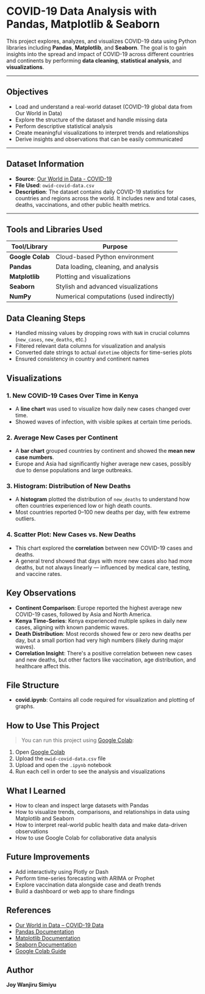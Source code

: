 # COVID-19 Data Analysis with Pandas, Matplotlib & Seaborn

This project explores, analyzes, and visualizes COVID-19 data using Python libraries including **Pandas**, **Matplotlib**, and **Seaborn**. The goal is to gain insights into the spread and impact of COVID-19 across different countries and continents by performing **data cleaning**, **statistical analysis**, and **visualizations**.

---

## Objectives

- Load and understand a real-world dataset (COVID-19 global data from Our World in Data)
- Explore the structure of the dataset and handle missing data
- Perform descriptive statistical analysis
- Create meaningful visualizations to interpret trends and relationships
- Derive insights and observations that can be easily communicated

---

## Dataset Information

- **Source**: [Our World in Data - COVID-19](https://github.com/owid/covid-19-data)
- **File Used**: `owid-covid-data.csv`
- **Description**: The dataset contains daily COVID-19 statistics for countries and regions across the world. It includes new and total cases, deaths, vaccinations, and other public health metrics.

---

## Tools and Libraries Used

| Tool/Library     | Purpose                                |
|------------------|----------------------------------------|
| **Google Colab** | Cloud-based Python environment         |
| **Pandas**       | Data loading, cleaning, and analysis   |
| **Matplotlib**   | Plotting and visualizations            |
| **Seaborn**      | Stylish and advanced visualizations    |
| **NumPy**        | Numerical computations (used indirectly) |



##  Data Cleaning Steps

- Handled missing values by dropping rows with `NaN` in crucial columns (`new_cases`, `new_deaths`, etc.)
- Filtered relevant data columns for visualization and analysis
- Converted date strings to actual `datetime` objects for time-series plots
- Ensured consistency in country and continent names


## Visualizations

### 1. New COVID-19 Cases Over Time in Kenya
- A **line chart** was used to visualize how daily new cases changed over time.
- Showed waves of infection, with visible spikes at certain time periods.

### 2. Average New Cases per Continent
- A **bar chart** grouped countries by continent and showed the **mean new case numbers**.
- Europe and Asia had significantly higher average new cases, possibly due to dense populations and large outbreaks.

### 3. Histogram: Distribution of New Deaths
- A **histogram** plotted the distribution of `new_deaths` to understand how often countries experienced low or high death counts.
- Most countries reported 0–100 new deaths per day, with few extreme outliers.

### 4. Scatter Plot: New Cases vs. New Deaths
- This chart explored the **correlation** between new COVID-19 cases and deaths.
- A general trend showed that days with more new cases also had more deaths, but not always linearly — influenced by medical care, testing, and vaccine rates.


## Key Observations

-  **Continent Comparison**: Europe reported the highest average new COVID-19 cases, followed by Asia and North America.
- **Kenya Time-Series**: Kenya experienced multiple spikes in daily new cases, aligning with known pandemic waves.
-  **Death Distribution**: Most records showed few or zero new deaths per day, but a small portion had very high numbers (likely during major waves).
-  **Correlation Insight**: There's a positive correlation between new cases and new deaths, but other factors like vaccination, age distribution, and healthcare affect this.


##  File Structure
- **covid.ipynb**: Contains all code required for visualization and plotting of graphs.



## How to Use This Project

> You can run this project using [Google Colab](https://colab.research.google.com):

1. Open [Google Colab](https://colab.research.google.com)
2. Upload the `owid-covid-data.csv` file
3. Upload and open the `.ipynb` notebook
4. Run each cell in order to see the analysis and visualizations


## What I Learned

- How to clean and inspect large datasets with Pandas
- How to visualize trends, comparisons, and relationships in data using Matplotlib and Seaborn
- How to interpret real-world public health data and make data-driven observations
- How to use Google Colab for collaborative data analysis


## Future Improvements

- Add interactivity using Plotly or Dash
- Perform time-series forecasting with ARIMA or Prophet
- Explore vaccination data alongside case and death trends
- Build a dashboard or web app to share findings


## References

- [Our World in Data – COVID-19 Data](https://ourworldindata.org/coronavirus)
- [Pandas Documentation](https://pandas.pydata.org/)
- [Matplotlib Documentation](https://matplotlib.org/)
- [Seaborn Documentation](https://seaborn.pydata.org/)
- [Google Colab Guide](https://colab.research.google.com/notebooks/intro.ipynb)


## Author

**Joy Wanjiru Simiyu**  







  

